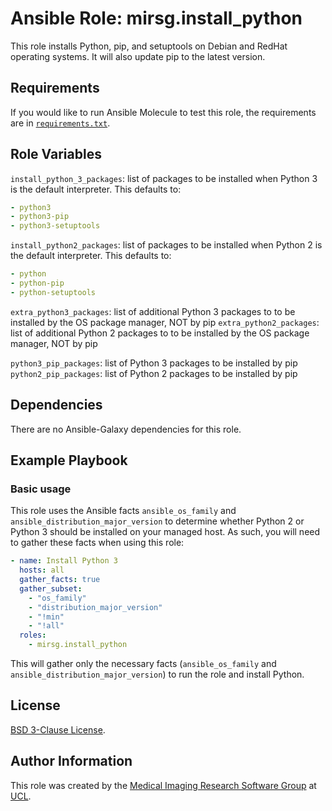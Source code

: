 # Ansible Role: mirsg.install_python

This role installs Python, pip, and setuptools on Debian and RedHat operating systems. It will also update pip to the latest version.

## Requirements

If you would like to run Ansible Molecule to test this role, the requirements are in [`requirements.txt`](https://github.com/UCL-MIRSG/ansible-role-install-python/blob/main/requirements.txt).

## Role Variables

`install_python_3_packages`: list of packages to be installed when Python 3 is the default interpreter. This defaults to:

```yaml
- python3
- python3-pip
- python3-setuptools
```

`install_python2_packages`: list of packages to be installed when Python 2 is the default interpreter. This defaults to:

```yaml
- python
- python-pip
- python-setuptools
```

`extra_python3_packages`: list of additional Python 3 packages to to be installed by the OS package manager, NOT by pip
`extra_python2_packages`: list of additional Python 2 packages to to be installed by the OS package manager, NOT by pip

`python3_pip_packages`: list of Python 3 packages to be installed by pip
`python2_pip_packages`: list of Python 2 packages to be installed by pip

## Dependencies

There are no Ansible-Galaxy dependencies for this role.

## Example Playbook

### Basic usage

This role uses the Ansible facts `ansible_os_family` and `ansible_distribution_major_version` to determine whether Python 2 or Python 3
should be installed on your managed host. As such, you will need to gather these facts when using this role:

```yaml
- name: Install Python 3
  hosts: all
  gather_facts: true
  gather_subset:
    - "os_family"
    - "distribution_major_version"
    - "!min"
    - "!all"
  roles:
    - mirsg.install_python
```

This will gather only the necessary facts (`ansible_os_family` and `ansible_distribution_major_version`) to run the role and install Python.

## License

[BSD 3-Clause License](https://github.com/UCL-MIRSG/ansible-role-install-python/blob/main/LICENSE).

## Author Information

This role was created by the [Medical Imaging Research Software Group](https://www.ucl.ac.uk/advanced-research-computing/expertise/research-software-development/medical-imaging-research-software-group) at [UCL](https://www.ucl.ac.uk/).
